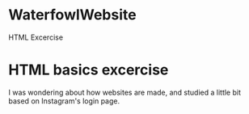 # WaterfowlWebsite
HTML Excercise

# HTML basics excercise
I was wondering about how websites are made, and studied a little bit based on Instagram's login page.
